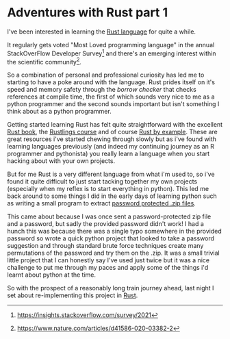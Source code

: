 # Adventures with Rust part 1

I've been interested in learning the [Rust language](https://www.rust-lang.org/) for quite a while. 

It regularly gets voted "Most Loved programming language" in the annual StackOverFlow Developer Survey[^1] and there's an emerging interest within the scientific community[^2].

So a combination of personal and professional curiosity has led me to starting to have a poke around with the language. 
Rust prides itself on it's speed and memory safety through the _borrow checker_ that checks references at compile time, the first of which sounds very nice to me as a python programmer and the second sounds important but isn't something I think about as a python programmer.

Getting started learning Rust has felt quite straightforward with the excellent [Rust book](https://doc.rust-lang.org/book/), the [Rustlings course](https://github.com/rust-lang/rustlings/) and of course [Rust by example](https://doc.rust-lang.org/stable/rust-by-example/).
These are great resources i've started chewing through slowly but as i've found with learning languages previously (and indeed my continuing journey as an R programmer and pythonista) you really learn a language when you start hacking about with your own projects. 

But for me Rust is a very different language from what i'm used to, so i've found it quite difficult to just start tacking together my own projects (especially when my reflex is to start everything in python). 
This led me back around to some things I did in the early days of learning python such as writing a small program to extract [password protected .zip files](https://github.com/Sparrow0hawk/zip_unlock).

This came about because I was once sent a password-protected zip file and a password, but sadly the provided password didn't work! 
I had a hunch this was because there was a single typo somewhere in the provided password so wrote a quick python project that looked to take a password suggestion and through standard brute force techniques create many permutations of the password and try them on the .zip.
It was a small trivial little project that I can honestly say I've used just twice but it was a nice challenge to put me through my paces and apply some of the things i'd learnt about python at the time.

So with the prospect of a reasonably long train journey ahead, last night I set about re-implementing this project in [Rust](https://github.com/Sparrow0hawk/zip-cracker-rs). 

[^1]: https://insights.stackoverflow.com/survey/2021
[^2]: https://www.nature.com/articles/d41586-020-03382-2
